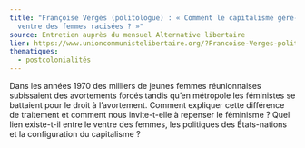 ```yaml
---
title: "Françoise Vergès (politologue) : « Comment le capitalisme gère-t-il le
  ventre des femmes racisées ? »"
source: Entretien auprès du mensuel Alternative libertaire
lien: https://www.unioncommunistelibertaire.org/?Francoise-Verges-politologue-Comment-le-capitalisme-gere-t-il-le-ventre-des
thematiques:
  - postcolonialités
---
```

Dans les années 1970 des milliers de jeunes femmes ­réunionnaises subissaient des avortements forcés tandis qu’en métropole les féministes se battaient pour le droit à l’avortement. Comment expliquer cette différence de traitement et comment nous invite-t-elle à repenser le féminisme ? Quel lien existe-t-il entre le ventre des femmes, les politiques des États-nations et la configuration du capitalisme ?
